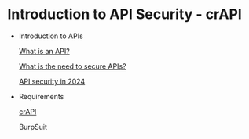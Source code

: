 # Introduction to API Security - crAPI

- Introduction to APIs
    
    [What is an API?](https://www.notion.so/What-is-an-API-12f4a9b54b6a8064a11df4ac474a78ca?pvs=21)
    
    [What is the need to secure APIs?](https://www.notion.so/What-is-the-need-to-secure-APIs-12f4a9b54b6a80978675f610f55b74b8?pvs=21)
    
    [API security in 2024 ](https://www.notion.so/API-security-in-2024-12f4a9b54b6a804c9232c389cd99a5e0?pvs=21)
    
- Requirements
    
    [crAPI](https://www.notion.so/crAPI-12f4a9b54b6a80deb020d6ac4b769302?pvs=21)
    
    BurpSuit